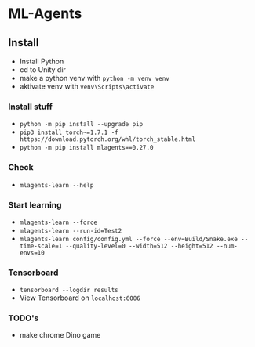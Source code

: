 # ML-Agents
 
## Install

- Install Python
- cd to Unity dir
- make a python venv with `python -m venv venv`
- aktivate venv with `venv\Scripts\activate` 

### Install stuff

- `python -m pip install --upgrade pip`
- `pip3 install torch~=1.7.1 -f https://download.pytorch.org/whl/torch_stable.html`
- `python -m pip install mlagents==0.27.0`

### Check

- `mlagents-learn --help`

### Start learning
- `mlagents-learn --force`
- `mlagents-learn --run-id=Test2`
- `mlagents-learn config/config.yml --force --env=Build/Snake.exe --time-scale=1 --quality-level=0 --width=512 --height=512 --num-envs=10`

### Tensorboard
- `tensorboard --logdir results`
- View Tensorboard on `localhost:6006`


### TODO's
- make chrome Dino game 
